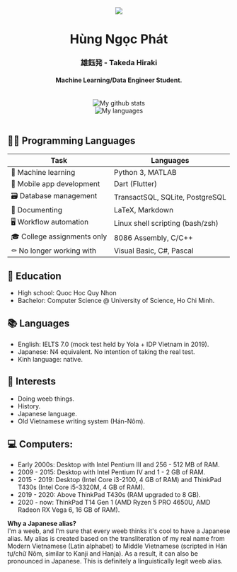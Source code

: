 <div align="center">
  <img src="https://i.idol.st/u/card/transparent/252UR-Kousaka-Honoka-Could-Be-a-Real-Princess-Noble-Princess-NnhwvQ.png">

  <h1> Hùng Ngọc Phát </h1> 
  <h3>雄鈺発 - Takeda Hiraki</h3>
  <h4>Machine Learning/Data Engineer Student.</h4>
  <br>
  <img align="" alt="My github stats" src="https://github-readme-stats.vercel.app/api?username=hungngocphat01&show_icons=true&theme=tokyonight"/>
  <br>
  <img align="" alt="My languages" src="https://github-readme-stats.vercel.app/api/top-langs/?username=hungngocphat01&theme=tokyonight&hide=html&langs_count=6&layout=compact"/>
</div>
<br>


## 👩‍💻 Programming Languages
| Task                        | Languages                       |
|--------------------------   |---------------------------------|
| 🤖 Machine learning          | Python 3, MATLAB                |
| 📱 Mobile app development    | Dart (Flutter)                  |
| 🗃️ Database management       | TransactSQL, SQLite, PostgreSQL |
| 📝 Documenting               | LaTeX, Markdown                |
| 🖥️ Workflow automation       | Linux shell scripting (bash/zsh)|
| 🎓 College assignments only | 8086 Assembly, C/C++            |
| ⚰️ No longer working with    | Visual Basic, C#, Pascal        |


## 🏫 Education
- High school: Quoc Hoc Quy Nhon
- Bachelor: Computer Science @ University of Science, Ho Chi Minh.

## 📚 Languages
- English: IELTS 7.0 (mock test held by Yola + IDP Vietnam in 2019).<br>
- Japanese: N4 equivalent. No intention of taking the real test.
- Kinh language: native.

## 🎹 Interests
- Doing weeb things.
- History.
- Japanese language.
- Old Vietnamese writing system (Hán-Nôm).

## 💻 Computers: 
- Early 2000s: Desktop with Intel Pentium III and 256 - 512 MB of RAM. 
- 2009 - 2015: Desktop with Intel Pentium IV and 1 - 2 GB of RAM.
- 2015 - 2019: Desktop (Intel Core i3-2100, 4 GB of RAM) and ThinkPad T430s (Intel Core i5-3320M, 4 GB of RAM).
- 2019 - 2020: Above ThinkPad T430s (RAM upgraded to 8 GB).
- 2020 - now: ThinkPad T14 Gen 1 (AMD Ryzen 5 PRO 4650U, AMD Radeon RX Vega 6, 16 GB of RAM).

**Why a Japanese alias?** <br>
I'm a weeb, and I'm sure that every weeb thinks it's cool to have a Japanese alias. My alias is created based on the transliteration of my real name from Modern Vietnamese (Latin alphabet) to Middle Vietnamese (scripted in Hán tự/chữ Nôm, similar to Kanji and Hanja). As a result, it can also be pronounced in Japanese. This is definitely a linguistically legit weeb alias.
